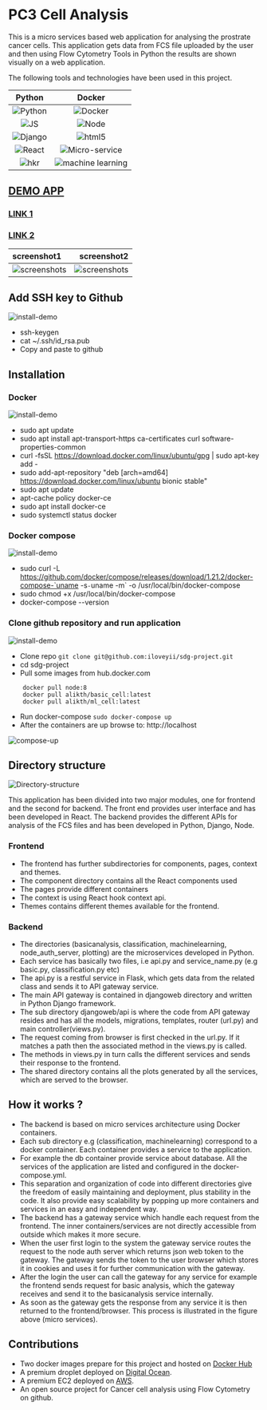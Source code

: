PC3 Cell Analysis
=====================================

This is a micro services based web application for analysing the prostrate cancer cells. This application gets data from 
FCS file uploaded by the user and then using Flow Cytometry Tools in Python the results are shown
visually on a web application.

The following tools and technologies have been used in this project.


Python                   |  Docker
:-------------------------:|:-------------------------:
![Python](https://github.com/iloveyii/sdg-project/blob/master/install/python.png)  |  ![Docker](https://github.com/iloveyii/sdg-project/blob/master/install/dockerhero.jpg)
![JS](https://github.com/iloveyii/sdg-project/blob/master/install/js1.png)  |  ![Node](https://github.com/iloveyii/sdg-project/blob/master/install/node1.png)
![Django](https://github.com/iloveyii/sdg-project/blob/master/install/phyton-django.jpg)  |  ![html5](https://github.com/iloveyii/sdg-project/blob/master/install/html51.png)
![React](https://github.com/iloveyii/sdg-project/blob/master/install/react.jpg)  |  ![Micro-service](https://github.com/iloveyii/sdg-project/blob/master/install/microservices.png)
![hkr](https://github.com/iloveyii/sdg-project/blob/master/install/hkr.png)  | ![machine learning](https://github.com/iloveyii/sdg-project/blob/master/install/machine-learning.jpeg)   

## [DEMO APP](http://pc3.servebeer.com/)
### [LINK 1](http://pc3.servebeer.com/)
### [LINK 2](http://pc3.servebeer.com:8000/)

| screenshot1 | screenshot2 |
| :---         |          ---: |
| ![screenshots](https://github.com/iloveyii/sdg-project/blob/master/install/classifcation.gif)   | ![screenshots](https://github.com/iloveyii/sdg-project/blob/master/install/custom_plots.gif)    |
## Add SSH key to Github
   ![install-demo](https://github.com/iloveyii/sdg-project/blob/master/install/add_ssh_key_to_github.gif)
   * ssh-keygen
   * cat ~/.ssh/id_rsa.pub 
   * Copy and paste to github
   
## Installation
   ### Docker 
   ![install-demo](https://github.com/iloveyii/sdg-project/blob/master/install/install_docker_ubuntu1804.gif)
   *  sudo apt update
   *  sudo apt install apt-transport-https ca-certificates curl software-properties-common
   *  curl -fsSL https://download.docker.com/linux/ubuntu/gpg | sudo apt-key add -
   *  sudo add-apt-repository "deb [arch=amd64] https://download.docker.com/linux/ubuntu bionic stable"
   *  sudo apt update
   *  apt-cache policy docker-ce
   *  sudo apt install docker-ce
   *  sudo systemctl status docker
   
   ### Docker compose
   ![install-demo](https://github.com/iloveyii/sdg-project/blob/master/install/install_docker_compose_ubuntu1804.gif)
   *  sudo curl -L https://github.com/docker/compose/releases/download/1.21.2/docker-compose-`uname -s`-`uname -m` -o /usr/local/bin/docker-compose
   * sudo chmod +x /usr/local/bin/docker-compose
   * docker-compose --version
   
   ### Clone github repository and run application
   ![install-demo](https://github.com/iloveyii/sdg-project/blob/master/install/clone_repo.gif)

   * Clone repo `git clone git@github.com:iloveyii/sdg-project.git`
   * cd sdg-project
   * Pull some images from hub.docker.com
```     
    docker pull node:8
    docker pull alikth/basic_cell:latest
    docker pull alikth/ml_cell:latest
```
   * Run docker-compose
   `sudo docker-compose up `
   * After the containers are up browse to:
   http://localhost
   
   ![compose-up](https://github.com/iloveyii/sdg-project/blob/master/install/docker-compose-up.gif)

 
 
## Directory structure
   ![Directory-structure](https://github.com/iloveyii/sdg-project/blob/master/install/directory_structure.png)
   
   This application has been divided into two major modules, one for frontend and the second for backend. The front end
   provides user interface and has been developed in React.
   The backend provides the different APIs for analysis of the FCS files and has been developed in Python, Django, Node.
### Frontend
   * The frontend has further subdirectories for components, pages, context and themes.
   * The component directory contains all the React components used
   * The pages provide different containers
   * The context is using React hook context api.
   * Themes contains different themes available for the frontend.
   
### Backend
   * The directories (basicanalysis, classification, machinelearning, node_auth_server, plotting) are the microservices developed in Python.
   * Each service has basically two files, i.e api.py and service_name.py (e.g basic.py, classification.py etc)
   * The api.py is a restful service in Flask, which gets data from the related class and sends it to API gateway service.
   * The main API gateway is contained in djangoweb directory and written in Python Django framework. 
   * The sub directory djangoweb/api is where the code from API gateway resides and has all the models, migrations, templates, router (url.py) and main controller(views.py).
   * The request coming from browser is first checked in the url.py. If it matches a path then the associated method in the views.py is called. 
   * The methods in views.py in turn calls the different services and sends their response to the frontend.
   * The shared directory contains all the plots generated by all the services, which are served to the browser.

## How it works ?
   * The backend is based on micro services architecture using Docker containers. 
   * Each sub directory e.g (classification, machinelearning) correspond to a docker container. Each container provides a service to the application. 
   * For example the db container provide service about database. All the services of the application are listed and configured in the docker-compose.yml.
   * This separation and organization of code into different directories give the freedom of easily maintaining and deployment, plus stability in the code. It also provide easy scalability by popping up more containers and services in an easy and independent way. 
   * The backend has a gateway service which handle each request from the frontend. The inner containers/services are not directly accessible from outside which makes it more secure. 
   * When the user first login to the system the gateway service routes the request to the node auth server which returns json web token to the gateway. The gateway sends the token to the user browser which stores it in cookies and uses it for further communication with the gateway.
   * After the login the user can call the gateway for any service for example the frontend sends request for basic analysis, which the gateway receives and send it to the basicanalysis service internally. 
   * As soon as the gateway gets the response from any service it is then returned to the frontend/browser.
   This process is illustrated in the figure above (micro services).
   
## Contributions
   * Two docker images prepare for this project and hosted on [Docker Hub](https://hub.docker.com)
   * A premium droplet deployed on [Digital Ocean](https://www.digitalocean.com/).
   * A premium EC2 deployed on [AWS](https:/aws.com).
   * An open source project for Cancer cell analysis using Flow Cytometry on github.
